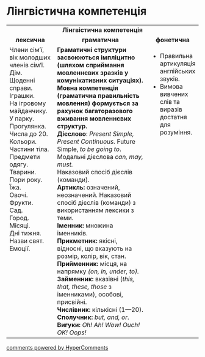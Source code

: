 <div id="hypercomments_widget" class="js-hypercomments-widget invisible"></div>

# Лінгвістична компетенція

<table>
  <tr>
    <td align="center" colspan="3"><b>Лінгвістична компетенція</b></td>
  </tr>
            <tr>
                <td align="center"><b>лексична</b></td>
                <td align="center"><b>граматична</b></td>
                <td align="center"><b>фонетична</b></td>
            </tr>
            <tr>
                <td width="25%" style="vertical-align:top !important;">
                Члени сім’ї, вік молодших членів сім’ї.<br>
                Дім.<br>
                Щоденні справи.<br>
                Іграшки.<br>
                На ігровому майданчику.<br>
                У парку.<br>
                Прогулянка.<br>
                Числа до 20.<br> 
                Кольори.<br>
                Частини тіла. <br>
                Предмети одягу. Тварини. <br>
                Пори року. <br>
                Їжа.<br>
                Овочi. <br>
                Фрукти.<br>
                Сад. <br>
                Город.<br>
                Місяці. <br>
                Дні тижня.<br>
                Назви свят.<br>
                Емоції.<br>
</td>
                <td width="50%" style="vertical-align:top !important;"><b>Граматичні структури засвоюються імпліцитно (шляхом сприймання  мовленнєвих зразків у комунікативних ситуаціях).
Мовна компетенція (граматична правильність мовлення) формується за рахунок багаторазового вживання  мовленнєвих структур.</b>
<br>
<b>Дієслово</b>: <i>Present Simple,
Present Continuous.</i>
Future Simple, <i>to be going to</i>.<br>
Модальні дієслова <i>can, may, must.</i><br>
Наказовий спосіб дієслів (команди).<br>
<b>Артикль:</b> означений, неозначений.
Наказовий спосіб дієслів (команди) з використанням лексики з теми.
<br>
<b>Іменник:</b>
множина іменників.<br>
<b>Прикметник:</b>
якісні, відносні, що вказують на розмір, колір, вік, стан.<br>
<b>Прийменник:</b>
місця, на напрямку <i>(on, in, under, to).</i><br>
<b>Займенник:</b>
вказівні (<i>this, that, these, those</i> з іменниками), особові, присвійні.<br>
<b>Числівник:</b> кількісні (1—20).<br>
<b>Сполучник:</b> <i>but, and, or</i>.<br>
<b>Вигуки:</b> <i>Oh! Ah! Wow! Ouch! OK! Oops!</i><br></td>
                <td width="25%" style="vertical-align:top !important;">
<ul>
<li>Правильна артикуляція англійських звуків.</li>
<li>Вимова вивчених слів та виразів достатня для розуміння.</li>
</td>
            </tr>
</table>

<div class="js-hypercomments-container">
    <a href="http://hypercomments.com" class="hc-link" title="comments widget">comments powered by HyperComments</a>
</div>